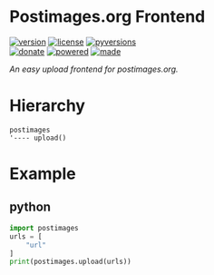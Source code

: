 # Postimages.org Frontend

<badges>[![version](https://img.shields.io/pypi/v/postimages.svg)](https://pypi.org/project/postimages/)
[![license](https://img.shields.io/pypi/l/postimages.svg)](https://pypi.org/project/postimages/)
[![pyversions](https://img.shields.io/pypi/pyversions/postimages.svg)](https://pypi.org/project/postimages/)  
[![donate](https://img.shields.io/badge/Donate-Paypal-0070ba.svg)](https://paypal.me/foxe6)
[![powered](https://img.shields.io/badge/Powered%20by-UTF8-red.svg)](https://paypal.me/foxe6)
[![made](https://img.shields.io/badge/Made%20with-PyCharm-red.svg)](https://paypal.me/foxe6)
</badges>

<i>An easy upload frontend for postimages.org.</i>

# Hierarchy

```
postimages
'---- upload()
```

# Example

## python
```python
import postimages
urls = [
    "url"
]
print(postimages.upload(urls))

```
